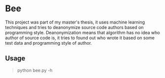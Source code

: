 # Bee

This project was part of my master's thesis, it uses machine learning techniques and tries to deanonymize source code authors based on programming style. Deanonymization means that algorithm has no idea who author of source code is, it tries to found out who wrote it based on some test data and programming style of author.

## Usage
> python bee.py -h
